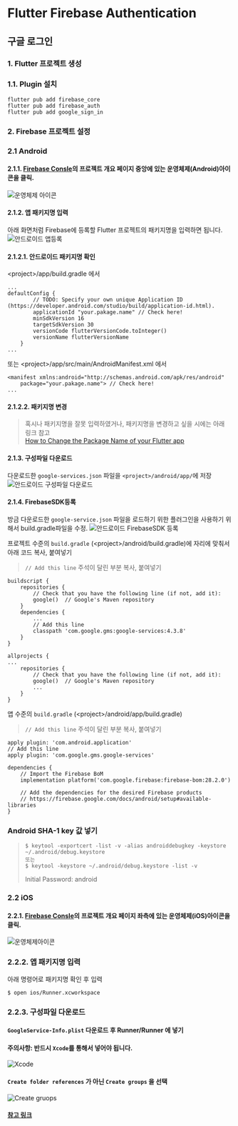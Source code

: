 # Flutter Firebase Authentication
## 구글 로그인
### 1. Flutter 프로젝트 생성
### 1.1. Plugin 설치
```
flutter pub add firebase_core
flutter pub add firebase_auth
flutter pub add google_sign_in
```
### 2. Firebase 프로젝트 설정
### 2.1 Android
#### 2.1.1. [Firebase Consle](https://console.firebase.google.com/)의 프로젝트 개요 페이지 중앙에 있는 운영체제(Android)아이콘을 클릭.
![운영체제 아이콘](/assets/images/flutter_firebase/flutter_firebase_2.png)

#### 2.1.2. 앱 패키지명 입력
아래 화면처럼 Firebase에 등록할 Flutter 프로젝트의 패키지명을 입력하면 됩니다.
![안드로이드 앱등록](/assets/images/flutter_firebase/flutter_firebase_3.png)

#### 2.1.2.1. 안드로이드 패키지명 확인
&lt;project>/app/build.gradle 에서
```
...
defaultConfig {
        // TODO: Specify your own unique Application ID (https://developer.android.com/studio/build/application-id.html).
        applicationId "your.pakage.name" // Check here!
        minSdkVersion 16
        targetSdkVersion 30
        versionCode flutterVersionCode.toInteger()
        versionName flutterVersionName
    }
...
```
또는 &lt;project>/app/src/main/AndroidManifest.xml 에서
```
<manifest xmlns:android="http://schemas.android.com/apk/res/android"
    package="your.pakage.name"> // Check here!
...
```
#### 2.1.2.2. 패키지명 변경
> 혹시나 패키지명을 잘못 입력하였거나, 패키지명을 변경하고 싶을 시에는 아래 링크 참고   
[How to Change the Package Name of your Flutter app](https://medium.com/@skyblazar.cc/how-to-change-the-package-name-of-your-flutter-app-4529e6e6e6fc)

#### 2.1.3. 구성파일 다운로드
다운로드한 `google-services.json` 파일을 `<project>/android/app/`에 저장
![안드로이드 구성파일 다운로드](/assets/images/flutter_firebase/flutter_firebase_4.png)

#### 2.1.4. FirebaseSDK등록
방금 다운로드한 `google-service.json` 파일을 로드하기 위한 플러그인을 사용하기 위해서 build.gradle파일을 수정.
![안드로이드 FirebaseSDK 등록](/assets/images/flutter_firebase/flutter_firebase_5.png)

프로젝트 수준의 `build.gradle` (&lt;project&gt;/android/build.gradle)에 자리에 맞춰서 아래 코드 복사, 붙여넣기
> `// Add this line` 주석이 달린 부분 복사, 붙여넣기

    buildscript {
        repositories {
            // Check that you have the following line (if not, add it):
            google()  // Google's Maven repository
        }
        dependencies {
            ...
            // Add this line
            classpath 'com.google.gms:google-services:4.3.8'
        }
    }

    allprojects {
    ...
        repositories {
            // Check that you have the following line (if not, add it):
            google()  // Google's Maven repository
            ...
        }
    }

앱 수준의 `build.gradle` (&lt;project&gt;/android/app/build.gradle)
> `// Add this line` 주석이 달린 부분 복사, 붙여넣기

    apply plugin: 'com.android.application'
    // Add this line
    apply plugin: 'com.google.gms.google-services'

    dependencies {
        // Import the Firebase BoM
        implementation platform('com.google.firebase:firebase-bom:28.2.0')

        // Add the dependencies for the desired Firebase products
        // https://firebase.google.com/docs/android/setup#available-libraries
    }

### Android SHA-1 key 값 넣기
> ```
> $ keytool -exportcert -list -v -alias androiddebugkey -keystore ~/.android/debug.keystore
> 또는
> $ keytool -keystore ~/.android/debug.keystore -list -v
> ```
> Initial Password: android
### 2.2 iOS
#### 2.2.1. [Firebase Consle](https://console.firebase.google.com/)의 프로젝트 개요 페이지 좌측에 있는 운영체제(iOS)아이콘을 클릭.
![운영체제아이콘](/assets/images/flutter_firebase/flutter_firebase_2.png)

### 2.2.2. 앱 패키지명 입력
아래 명령어로 패키지명 확인 후 입력
```
$ open ios/Runner.xcworkspace
```
### 2.2.3. 구성파일 다운로드
#### `GoogleService-Info.plist` 다운로드 후 Runner/Runner 에 넣기
#### 주의사항: 반드시 `Xcode`를 통해서 넣어야 됩니다.  
![Xcode](/assets/images/flutter_firebase/flutter_firebase_6.png)

#### `Create folder references` 가 아닌 `Create groups` 을 선택 
![Create gruops](/assets/images/flutter_firebase/flutter_firebase_7.png)

#### [참고 링크](https://blog.codemagic.io/firebase-authentication-google-sign-in-using-flutter/)
